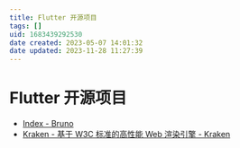 ```yaml
---
title: Flutter 开源项目
tags: []
uid: 1683439292530
date created: 2023-05-07 14:01:32
date updated: 2023-11-28 11:27:39
---
```


# Flutter 开源项目

- [Index - Bruno](https://bruno.ke.com/page/)
- [Kraken - 基于 W3C 标准的高性能 Web 渲染引擎 - Kraken](https://openkraken.com/)
